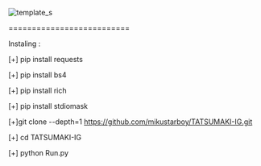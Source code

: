 ![template_s](https://github.com/LuciverXploit/LuciverXploit/blob/main/776ec0e4ae22eb7064b460c4836e61a8.jpg)


==========================


Instaling :


[+] pip install requests

[+] pip install bs4

[+] pip install rich

[+] pip install stdiomask

[+]git clone --depth=1 https://github.com/mikustarboy/TATSUMAKI-IG.git

[+] cd TATSUMAKI-IG

[+] python Run.py

